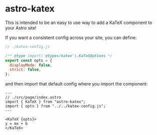 # astro-katex

This is intended to be an easy to use way to add a KaTeX component to your Astro site!

If you want a consistent config across your site, you can define:

```js
// ./katex-config.js

/** @type import('@types/katex').KaTeXOptions */
export const opts = {
  displayMode: false,
  strict: false,
};
```

and then import that default config where you import the component:

```tsx
---
// ./src/page/index.astro
import { KaTeX } from "astro-katex";
import { opts } from "../../katex-config.js";
---

<KaTeX {opts}>
y = mx + b
</KaTeX>
```
